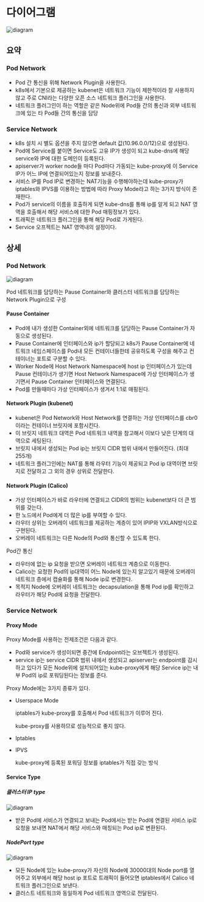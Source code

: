 # 다이어그램
![diagram](https://s3.us-west-2.amazonaws.com/secure.notion-static.com/9727e6a8-4d2d-4e96-b751-7c4a4438b280/_2021-02-02__9.33.12.png?X-Amz-Algorithm=AWS4-HMAC-SHA256&X-Amz-Credential=AKIAT73L2G45O3KS52Y5%2F20210202%2Fus-west-2%2Fs3%2Faws4_request&X-Amz-Date=20210202T143734Z&X-Amz-Expires=86400&X-Amz-Signature=cc519f2a9330721236d7039e1ea21bbc8f72794c9c92cf1b227579fac851e2e5&X-Amz-SignedHeaders=host&response-content-disposition=filename%20%3D%22_2021-02-02__9.33.12.png%22)
## 요약
### Pod Network

- Pod 간 통신을 위해 Network Plugin을 사용한다.
- k8s에서 기본으로 제공하는 kubenet은 네트워크 기능이 제한적이라 잘 사용하지 않고 주로 CNI라는 다양한 오픈 소스 네트워크 플러그인을 사용한다.
- 네트워크 플러그인이 하는 역할은 같은 Node위에 Pod들 간의 통신과 외부 네트워크에 있는 타 Pod들 간의 통신을 담당

### Service Network

- k8s 설치 시 별도 옵션을 주지 않으면 default 값(10.96.0.0/12)으로 생성된다.
- Pod에 Service를 붙이면 Service도 고유 IP가 생성이 되고 kube-dns에 해당 service와 IP에 대한 도메인이 등록된다.
- apiserver가 worker node들 마다 Pod마다 가동되는 kube-proxy에 이 Service IP가 어느 IP에 연결되어있는지 정보를 보내준다.
- 서비스 IP를 Pod IP로 변경하는 NAT기능을 수행해야하는데 kube-proxy가 iptables와 IPVS를 이용하는 방법에 따라 Proxy Mode라고 하는 3가지 방식이 존재한다.
- Pod가 service의 이름을 호출하게 되면 kube-dns를 통해 ip를 알게 되고 NAT 영역을 호출해서 해당 서비스에 대한 Pod 매핑정보가 있다.
- 트래픽은 네트워크 플러그인을 통해 해당 Pod로 가게된다.
- Service 오프젝트는 NAT 영역내의 설정이다.

## 상세
### Pod Network
![diagram](https://s3.us-west-2.amazonaws.com/secure.notion-static.com/971e3cfa-8886-47c0-b802-6743db4cc6fe/_2021-02-02__11.13.53.png?X-Amz-Algorithm=AWS4-HMAC-SHA256&X-Amz-Credential=AKIAT73L2G45O3KS52Y5%2F20210202%2Fus-west-2%2Fs3%2Faws4_request&X-Amz-Date=20210202T143829Z&X-Amz-Expires=86400&X-Amz-Signature=625a46299cc844b62ddfcc8c1e4657f36a35d5b44e8146b679b96e197e472d25&X-Amz-SignedHeaders=host&response-content-disposition=filename%20%3D%22_2021-02-02__11.13.53.png%22)

Pod 네트워크를 담당하는 Pause Container와 클러스터 네트워크를 담당하는 Network Plugin으로 구성

#### Pause Container

- Pod에 내가 생성한 Container외에 네트워크를 담당하는 Pause Container가 자동으로 생성된다.
- Pause Container에 인터페이스와 ip가 할당되고 k8s가 Pause Container에 네트워크 네임스페이스를 Pod내 모든 컨테이너들한테 공유하도록 구성을 해주고 컨테이너는 포트로 구분할 수 있다.
- Worker Node에 Host Network Namespace에 host ip 인터페이스가 있는데 Pause 컨테이너가 생기면 Host Network Namespace에 가상 인터페이스가 생기면서 Pause Container 인터페이스와 연결된다.
- Pod를 만들때마다 가상 인터페이스가 생겨서 1:1로 매핑된다.

#### Network Plugin (kubenet)

- kubenet은 Pod Network와 Host Network를 연결하는 가상 인터페이스를 cbr0이라는 컨테이너 브릿지에 포함시킨다.
- 이 브릿지 네트워크 대역은 Pod 네트워크 내역을 참고해서 이보다 낮은 단계의 대역으로 세팅된다.
- 브릿지 내에서 생성되는 Pod ip는 브릿지 CIDR 범위 내에서 만들어진다. (최대 255개)
- 네트워크 플러그인에는 NAT를 통해 라우터 기능이 제공되고 Pod ip 대역이면 브릿지로 전달하고 그 외의 경우 상위로 전달한다.

#### Network Plugin (Calico)

- 가상 인터페이스가 바로 라우터에 연결되고 CIDR의 범위는 kubenet보다 더 큰 범위를 갖는다.
- 한 노드에서 Pod에게 더 많은 ip를 부여할 수 있다.
- 라우터 상위는 오버레이 네트워크를 제공하는 계층이 있어 IPIP와 VXLAN방식으로 구현된다.
- 오버레이 네트워크는 다른 Node의 Pod와 통신할 수 있도록 한다.

Pod간 통신

- 라우터에 없는 ip 요청을 받으면 오버레이 네트워크 계층으로 이동한다.
- Calico는 요청한 Pod의 ip대역이 어느 Node에 있는지 알고있기 때문에 오버레이 네트워크 층에서 캡슐화를 통해 Node ip로 변경한다.
- 목적지 Node에 오버레이 네트워크는 decapsulation을 통해 Pod ip를 확인하고 라우터가 해당 Pod에 요청을 전달한다.

### Service Network

#### Proxy Mode

Proxy Mode를 사용하는 전제조건은 다음과 같다.

- Pod와 service가 생성이되면 중간에 Endpoint라는 오브젝트가 생성된다.
- service ip는 service CIDR 범위 내에서 생성되고 apiserver는 endpoint를 감시하고 있다가 모든 Node위에 설치되어있는 kube-proxy에게 해당 Service ip는 내부 Pod의 ip로 포워딩된다는 정보를 준다.

Proxy Mode에는 3가지 종류가 있다.

- Userspace Mode

    iptables가 kube-proxy를 호출해서 Pod 네트워크가 이루어 진다.

    kube-proxy를 사용하므로 성능적으로 좋지 않다.

- Iptables
- IPVS

    kube-proxy에 등록된 포워딩 정보를 iptables가 직접 갖는 방식

#### Service Type

##### 클러스터 IP type
![diagram](https://s3.us-west-2.amazonaws.com/secure.notion-static.com/d59211bf-dff3-45b7-9b03-d93ae8a599c7/_2021-02-02__11.32.53.png?X-Amz-Algorithm=AWS4-HMAC-SHA256&X-Amz-Credential=AKIAT73L2G45O3KS52Y5%2F20210202%2Fus-west-2%2Fs3%2Faws4_request&X-Amz-Date=20210202T143904Z&X-Amz-Expires=86400&X-Amz-Signature=2eac1cde651f206a7377988ae67766f25e0519188372995b306b85a200cb7c65&X-Amz-SignedHeaders=host&response-content-disposition=filename%20%3D%22_2021-02-02__11.32.53.png%22)

- 받은 Pod에 서비스가 연결되고 보내는 Pod에서는 받는 Pod에 연결된 서비스 ip로 요청을 보내면 NAT에서 해당 서비스와 매칭되는 Pod ip로 변환된다.

##### NodePort type
![diagram](https://s3.us-west-2.amazonaws.com/secure.notion-static.com/e31a7b5d-591a-4de1-b272-ab09e6210002/_2021-02-02__11.36.20.png?X-Amz-Algorithm=AWS4-HMAC-SHA256&X-Amz-Credential=AKIAT73L2G45O3KS52Y5%2F20210202%2Fus-west-2%2Fs3%2Faws4_request&X-Amz-Date=20210202T144137Z&X-Amz-Expires=86400&X-Amz-Signature=95e0963983463ea90cb5374bf114e8ea8971672deb3350b78ffa658c6ff3e439&X-Amz-SignedHeaders=host&response-content-disposition=filename%20%3D%22_2021-02-02__11.36.20.png%22)
- 모든 Node에 있는 kube-proxy가 자신의 Node에 30000대의 Node port를 열어주고 외부에서 해당 host ip 포트로 트래픽이 들어오면 iptables에서 Calico 네트워크 플러그인으로 보낸다.
- 클러스트 네트워크와 동일하게 Pod 네트워크 영역으로 전달된다.